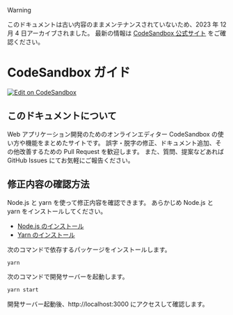 > [!WARNING]
> このドキュメントは古い内容のままメンテナンスされていないため、2023 年 12 月 4 日アーカイブされました。
> 最新の情報は [CodeSandbox 公式サイト](https://codesandbox.io/) をご確認ください。

# CodeSandbox ガイド

[![Edit on CodeSandbox](https://codesandbox.io/static/img/play-codesandbox.svg)](https://codesandbox.io/s/github/csb-jp/csb-jp.github.io)

## このドキュメントについて

Web アプリケーション開発のためのオンラインエディター CodeSandbox の使い方や機能をまとめたサイトです。
誤字・脱字の修正、ドキュメント追加、その他改善するための Pull Request を歓迎します。
また、質問、提案などあれば GitHub Issues にてお気軽にご報告ください。

## 修正内容の確認方法

Node.js と yarn を使って修正内容を確認できます。
あらかじめ Node.js と yarn をインストールしてください。

- [Node.js のインストール](https://nodejs.org/ja/download/)
- [Yarn のインストール](https://yarnpkg.com/getting-started/install)

次のコマンドで依存するパッケージをインストールします。

```sh
yarn
```

次のコマンドで開発サーバーを起動します。

```sh
yarn start
```

開発サーバー起動後、http://localhost:3000 にアクセスして確認します。
